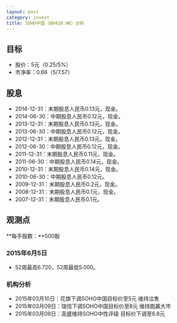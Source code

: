 ```yaml
---
layout: post
category: invest
title: SOHO中国（00410.HK）分析
---
```


## 目标 ##

- 股价：5元（0.25/5%）
- 市净率：0.66（5/7.57）

## 股息 ##

- 2014-12-31：末期股息人民币0.13元，现金。
- 2014-06-30：中期股息人民币0.12元，现金。
- 2013-12-31：末期股息人民币0.13元，现金。
- 2013-06-30：中期股息人民币0.12元，现金。
- 2012-12-31：末期股息人民币0.13元，现金。
- 2012-06-30：中期股息人民币0.12元，现金。
- 2011-12-31：末期股息人民币0.11元，现金。
- 2011-06-30：中期股息人民币0.14元，现金。
- 2010-12-31：末期股息人民币0.14元，现金。
- 2010-06-30：中期股息人民币0.12元。
- 2009-12-31：末期股息人民币0.2元，现金。
- 2008-12-31：末期股息人民币0.1元，现金。
- 2007-12-31：末期股息人民币0.1元。

## 观测点 ##

**每手股数：**500股

### 2015年6月5日 ###

- 52周最高6.720，52周最低5.000。

### 机构分析 ###

- 2015年03月10日：花旗下调SOHO中国目标价至5元 维持沽售
- 2015年03月09日：瑞信下调SOHO中国目标价至8元 维持跑赢大市
- 2015年03月09日：高盛维持SOHO中性评级 目标价下调至6.8元
